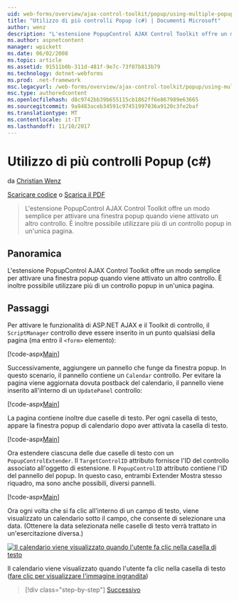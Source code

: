 ```yaml
---
uid: web-forms/overview/ajax-control-toolkit/popup/using-multiple-popup-controls-cs
title: "Utilizzo di più controlli Popup (c#) | Documenti Microsoft"
author: wenz
description: "L'estensione PopupControl AJAX Control Toolkit offre un modo semplice per attivare una finestra popup quando viene attivato un altro controllo. È inoltre possibile utilizzare m..."
ms.author: aspnetcontent
manager: wpickett
ms.date: 06/02/2008
ms.topic: article
ms.assetid: 91511b0b-311d-481f-9e7c-73f07b813b79
ms.technology: dotnet-webforms
ms.prod: .net-framework
msc.legacyurl: /web-forms/overview/ajax-control-toolkit/popup/using-multiple-popup-controls-cs
msc.type: authoredcontent
ms.openlocfilehash: d8c9742bb39b655115cb1862ff6e867989e63665
ms.sourcegitcommit: 9a9483aceb34591c97451997036a9120c3fe2baf
ms.translationtype: MT
ms.contentlocale: it-IT
ms.lasthandoff: 11/10/2017
---
```

<a name="using-multiple-popup-controls-c"></a>Utilizzo di più controlli Popup (c#)
====================
da [Christian Wenz](https://github.com/wenz)

[Scaricare codice](http://download.microsoft.com/download/9/3/f/93f8daea-bebd-4821-833b-95205389c7d0/PopupControl1.cs.zip) o [Scarica il PDF](http://download.microsoft.com/download/2/d/c/2dc10e34-6983-41d4-9c08-f78f5387d32b/popupcontrol1CS.pdf)

> L'estensione PopupControl AJAX Control Toolkit offre un modo semplice per attivare una finestra popup quando viene attivato un altro controllo. È inoltre possibile utilizzare più di un controllo popup in un'unica pagina.


## <a name="overview"></a>Panoramica

L'estensione PopupControl AJAX Control Toolkit offre un modo semplice per attivare una finestra popup quando viene attivato un altro controllo. È inoltre possibile utilizzare più di un controllo popup in un'unica pagina.

## <a name="steps"></a>Passaggi

Per attivare le funzionalità di ASP.NET AJAX e il Toolkit di controllo, il `ScriptManager` controllo deve essere inserito in un punto qualsiasi della pagina (ma entro il `<form>` elemento):

[!code-aspx[Main](using-multiple-popup-controls-cs/samples/sample1.aspx)]

Successivamente, aggiungere un pannello che funge da finestra popup. In questo scenario, il pannello contiene un `Calendar` controllo. Per evitare la pagina viene aggiornata dovuta postback del calendario, il pannello viene inserito all'interno di un `UpdatePanel` controllo:

[!code-aspx[Main](using-multiple-popup-controls-cs/samples/sample2.aspx)]

La pagina contiene inoltre due caselle di testo. Per ogni casella di testo, appare la finestra popup di calendario dopo aver attivata la casella di testo.

[!code-aspx[Main](using-multiple-popup-controls-cs/samples/sample3.aspx)]

Ora estendere ciascuna delle due caselle di testo con un `PopupControlExtender`. Il `TargetControlID` attributo fornisce l'ID del controllo associato all'oggetto di estensione. Il `PopupControlID` attributo contiene l'ID del pannello del popup. In questo caso, entrambi Extender Mostra stesso riquadro, ma sono anche possibili, diversi pannelli.

[!code-aspx[Main](using-multiple-popup-controls-cs/samples/sample4.aspx)]

Ora ogni volta che si fa clic all'interno di un campo di testo, viene visualizzato un calendario sotto il campo, che consente di selezionare una data. (Ottenere la data selezionata nelle caselle di testo verrà trattato in un'esercitazione diversa.)


[![Il calendario viene visualizzato quando l'utente fa clic nella casella di testo](using-multiple-popup-controls-cs/_static/image2.png)](using-multiple-popup-controls-cs/_static/image1.png)

Il calendario viene visualizzato quando l'utente fa clic nella casella di testo ([fare clic per visualizzare l'immagine ingrandita](using-multiple-popup-controls-cs/_static/image3.png))

>[!div class="step-by-step"]
[Successivo](handling-postbacks-from-a-popup-control-with-an-updatepanel-cs.md)
